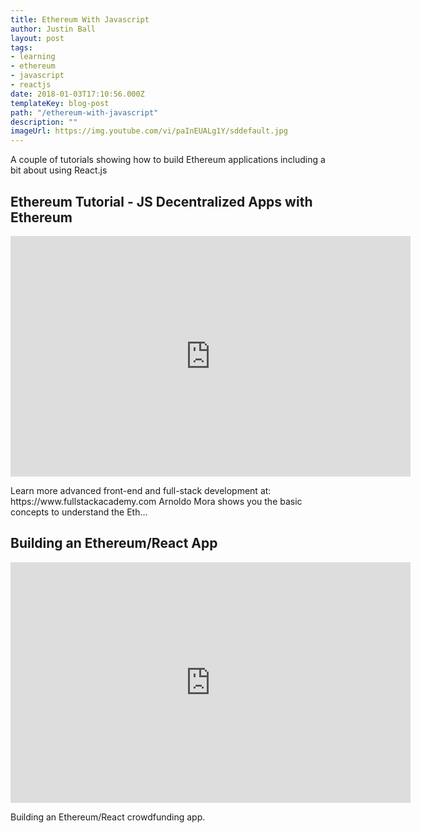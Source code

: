 ```yaml
---
title: Ethereum With Javascript
author: Justin Ball
layout: post
tags:
- learning
- ethereum
- javascript
- reactjs
date: 2018-01-03T17:10:56.000Z
templateKey: blog-post
path: "/ethereum-with-javascript"
description: ""
imageUrl: https://img.youtube.com/vi/paInEUALg1Y/sddefault.jpg
---
```

<p>A couple of tutorials showing how to build Ethereum applications including a bit about using React.js</p>
<div class="youtube-videos video-responsive">
  <div id="pPT4nehwLTQ" class="youtube-video">
    <h2 class="youtube-title">Ethereum Tutorial - JS Decentralized Apps with Ethereum</h2>
    <iframe src="https://www.youtube.com/embed/pPT4nehwLTQ" frameborder="0" width="640" height="385" allowfullscreen>
      <p>Your browser does not support iframes.</p>
    </iframe>
    <p class="youtube-description">Learn more advanced front-end and full-stack development at: https://www.fullstackacademy.com Arnoldo Mora shows you the basic concepts to understand the Eth...</p>
  </div>
  <div id="FI5gS5ppzI0" class="youtube-video">
    <h2 class="youtube-title">Building an Ethereum/React App</h2>
    <iframe src="https://www.youtube.com/embed/FI5gS5ppzI0" frameborder="0" width="640" height="385" allowfullscreen>
      <p>Your browser does not support iframes.</p>
    </iframe>
    <p class="youtube-description">Building an Ethereum/React crowdfunding app.</p>
  </div>
</div>